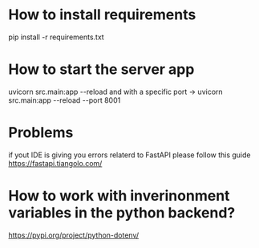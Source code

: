 # How to install requirements
pip install -r requirements.txt

# How to start the server app
uvicorn src.main:app --reload 
and with a specific port -> uvicorn src.main:app --reload --port 8001

# Problems
if yout IDE is giving you errors relaterd to FastAPI please follow this guide https://fastapi.tiangolo.com/

# How to work with inverinonment variables in the python backend? 
https://pypi.org/project/python-dotenv/